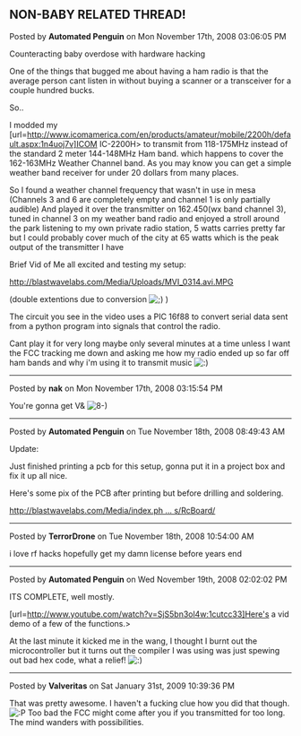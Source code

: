 ## NON-BABY RELATED THREAD!
Posted by **Automated Penguin** on Mon November 17th, 2008 03:06:05 PM

Counteracting baby overdose with hardware hacking 

One of the things that bugged me about having a ham radio is that the average person cant listen in without buying a scanner or a transceiver for a couple hundred bucks. 

So.. 

I modded my [url=http://www.icomamerica.com/en/products/amateur/mobile/2200h/default.aspx:1n4uoj7v]ICOM IC-2200H> to transmit from 118-175MHz instead of the standard 2 meter 144-148MHz Ham band. which happens to cover the 162-163MHz Weather Channel band. As you may know you can get a simple weather band receiver for under 20 dollars from many places.

So I found a weather channel frequency that wasn't in use in mesa 
(Channels 3 and 6 are completely empty and channel 1 is only partially audible)
And played it over the transmitter on 162.450(wx band channel 3), tuned in channel 3 on my weather band radio and enjoyed a stroll around the park listening to my own private radio station, 5 watts carries pretty far but I could probably cover much of the city at 65 watts which is the peak output of the transmitter I have 

Brief Vid of Me all excited and testing my setup:
<!-- m --><a class="postlink" href="http://blastwavelabs.com/Media/Uploads/MVI_0314.avi.MPG">http://blastwavelabs.com/Media/Uploads/MVI_0314.avi.MPG</a><!-- m -->
(double extentions due to conversion  <!-- s;) --><img src="{SMILIES_PATH}/icon_e_wink.gif" alt=";)" title="Wink" /><!-- s;) --> )

The circuit you see in the video uses a PIC 16f88 to convert serial data sent from a python program into signals that control the radio.

Cant play it for very long maybe only several minutes at a time unless I want the FCC tracking me down and asking me how my radio ended up so far off ham bands and why i'm using it to transmit music  <!-- s:) --><img src="{SMILIES_PATH}/icon_e_smile.gif" alt=":)" title="Smile" /><!-- s:) -->

--------------------------------------------------------------------------------

Posted by **nak** on Mon November 17th, 2008 03:15:54 PM

You're gonna get V&amp; <!-- s8-) --><img src="{SMILIES_PATH}/icon_cool.gif" alt="8-)" title="Cool" /><!-- s8-) -->

--------------------------------------------------------------------------------

Posted by **Automated Penguin** on Tue November 18th, 2008 08:49:43 AM

Update:

Just finished printing a pcb for this setup, gonna put it in a project box and fix it up all nice.

Here's some pix of the PCB after printing but before drilling and soldering.

<!-- m --><a class="postlink" href="http://blastwavelabs.com/Media/index.php?dir=Uploads/RcBoard/">http://blastwavelabs.com/Media/index.ph ... s/RcBoard/</a><!-- m -->

--------------------------------------------------------------------------------

Posted by **TerrorDrone** on Tue November 18th, 2008 10:54:00 AM

i love rf hacks
hopefully get my damn license before years end

--------------------------------------------------------------------------------

Posted by **Automated Penguin** on Wed November 19th, 2008 02:02:02 PM

ITS COMPLETE, well mostly.

[url=http://www.youtube.com/watch?v=SjS5bn3ol4w:1cutcc33]Here's a vid demo of a few of the functions.>

At the last minute it kicked me in the wang, I thought I burnt out the microcontroller but it turns out the compiler I was using was just spewing out bad hex code, what a relief! <!-- s:) --><img src="{SMILIES_PATH}/icon_e_smile.gif" alt=":)" title="Smile" /><!-- s:) -->

--------------------------------------------------------------------------------

Posted by **Valveritas** on Sat January 31st, 2009 10:39:36 PM

That was pretty awesome.  I haven't a fucking clue how you did that though.   <!-- s:P --><img src="{SMILIES_PATH}/icon_razz.gif" alt=":P" title="Razz" /><!-- s:P -->  Too bad the FCC might come after you if you transmitted for too long.  The mind wanders with possibilities.
